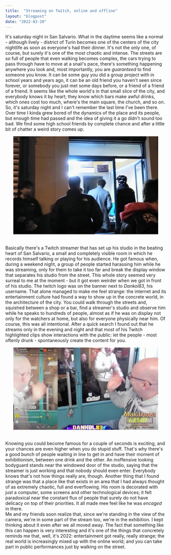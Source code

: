 ```yaml
---
title:  "Streaming on Twitch, online and offline"
layout: "blogpost"
date: "2022-03-20"
---
```


It's saturday night in San Salvario. What in the daytime seems like a normal - although lively - district of Turin becomes one of the centers of the city nightlife as soon as everyone's had their dinner. It's not the only one, of course, but surely it's one of the most chaotic and intense. The streets are so full of people that even walking becomes complex, the cars trying to pass through have to move at a snail's pace, there's something happening anywhere you look and, most importantly, you are <i>guaranteed</i> to find someone you know. It can be some guy you did a group project with in school years and years ago, it can be an old friend you haven't seen since forever, or somebody you just met some days before, or a friend of a friend of a friend. It seems like the whole world's in that small slice of the city, and everybody knows it by heart; they know which bars make awful drinks, which ones cost too much, where's the main square, the church, and so on. 
So, it's saturday night and I can't remember the last time I've been there. Over time I kinda grew bored of the dynamics of the place and its people, but enough time had passed and the idea of giving it a go didn't sound too bad. We find some high school friends by complete chance and after a little bit of chatter a weird story comes up.


<div style="display:flex; justify-content:center; padding-bottom: 20px;">
    <img src="/assets/images/1/twitch.jpg" class="imgBorder" style="margin:auto; max-width:90%">
</div>

Basically there's a Twitch streamer that has set up his studio in the beating heart of San Salvario, a small and completely visible room in which he records himself talking or playing for his audience. He got famous when, during a weekend night, a group of people started harassing him while he was streaming, only for them to take it too far and break the display window that separates his studio from the street. This whole story seemed very surreal to me at the moment - but it got even weirder when we got in front of his studio.
The twitch logo was on the banner next to <i>Dankol83</i>, his username. That alone managed to make me feel strange: the internet and its entertainment culture had found a way to show up in the concrete world, in the architecture of the city. You could walk through the streets and, squished between a shop or a bar, find a streamer's studio and observe him while he speaks to hundreds of people, almost as if he was on display not only for the watchers at home, but also for everyone physically near him.
Of course, this was all intentional. After a quick search I found out that he streams only in the evening and night and that most of his Twitch highlighted clips show interactions with the public: let the people - most oftenly drunk - spontaneously create the content for you.


<div style="display:flex; justify-content:center; padding-bottom: 20px;">
    <img src="/assets/images/1/inside.jpg" class="imgBorder" style="margin:auto; max-width:90%">
</div>

Knowing you could become famous for a couple of seconds is exciting, and your chances are even higher when you do stupid stuff. That's why there's a good bunch of people waiting in line to get in and have their moment of exhibitionism, between one drink and the other. An inoffensive looking bodyguard stands near the windowed door of the studio, saying that the streamer is just working and that nobody should even enter. Everybody knows that's not how things really are, though. 
Another thing that I found strange was that a place like that exists in an area that I had always thought of as extremely chaotic, full and everflowing. His room is decorated with just a computer, some screens and other technological devices; it felt paradoxical near the constant flux of people that surely do not have delicacy on top of their priorities. It all made mee feel like he was <i>encaged</i> in there.<br>
Me and my friends soon realize that, since we're standing in the view of the camera, we're in some part of the stream too, we're in the exhibition. I kept thinking about it even after we all moved away. The fact that something like this can happen is very interesting and it's one of the things that concretely reminds me that, well, it's 2022: entertainment got really, really strange; the real world is increasingly mixed up with the online world; and you can take part in public performances just by walking on the street. 